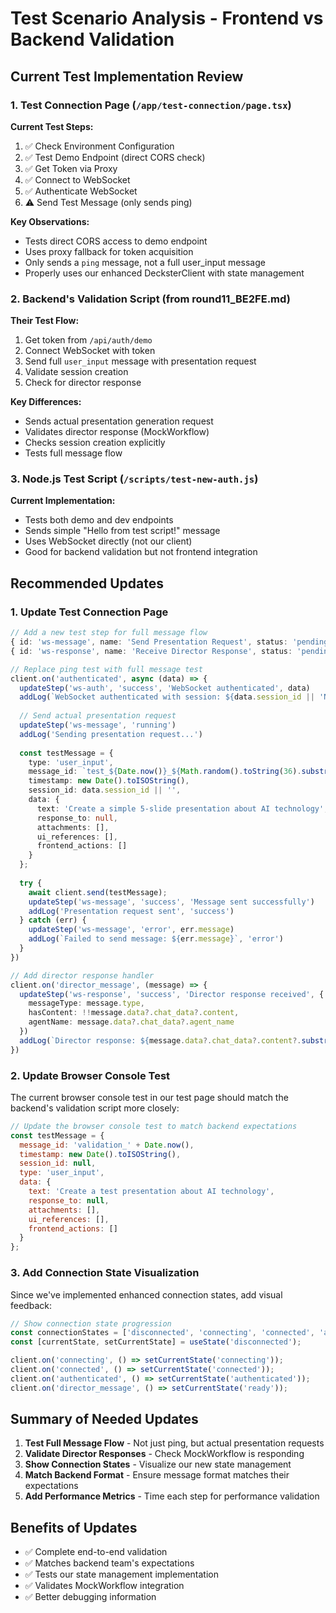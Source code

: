 # Test Scenario Analysis - Frontend vs Backend Validation

## Current Test Implementation Review

### 1. **Test Connection Page** (`/app/test-connection/page.tsx`)

**Current Test Steps:**
1. ✅ Check Environment Configuration
2. ✅ Test Demo Endpoint (direct CORS check)
3. ✅ Get Token via Proxy
4. ✅ Connect to WebSocket
5. ✅ Authenticate WebSocket
6. ⚠️  Send Test Message (only sends ping)

**Key Observations:**
- Tests direct CORS access to demo endpoint
- Uses proxy fallback for token acquisition
- Only sends a `ping` message, not a full user_input message
- Properly uses our enhanced DecksterClient with state management

### 2. **Backend's Validation Script** (from round11_BE2FE.md)

**Their Test Flow:**
1. Get token from `/api/auth/demo`
2. Connect WebSocket with token
3. Send full `user_input` message with presentation request
4. Validate session creation
5. Check for director response

**Key Differences:**
- Sends actual presentation generation request
- Validates director response (MockWorkflow)
- Checks session creation explicitly
- Tests full message flow

### 3. **Node.js Test Script** (`/scripts/test-new-auth.js`)

**Current Implementation:**
- Tests both demo and dev endpoints
- Sends simple "Hello from test script!" message
- Uses WebSocket directly (not our client)
- Good for backend validation but not frontend integration

## Recommended Updates

### 1. **Update Test Connection Page**

```typescript
// Add a new test step for full message flow
{ id: 'ws-message', name: 'Send Presentation Request', status: 'pending' },
{ id: 'ws-response', name: 'Receive Director Response', status: 'pending' },

// Replace ping test with full message test
client.on('authenticated', async (data) => {
  updateStep('ws-auth', 'success', 'WebSocket authenticated', data)
  addLog(`WebSocket authenticated with session: ${data.session_id || 'N/A'}`, 'success')
  
  // Send actual presentation request
  updateStep('ws-message', 'running')
  addLog('Sending presentation request...')
  
  const testMessage = {
    type: 'user_input',
    message_id: `test_${Date.now()}_${Math.random().toString(36).substr(2, 9)}`,
    timestamp: new Date().toISOString(),
    session_id: data.session_id || '',
    data: {
      text: 'Create a simple 5-slide presentation about AI technology',
      response_to: null,
      attachments: [],
      ui_references: [],
      frontend_actions: []
    }
  };
  
  try {
    await client.send(testMessage);
    updateStep('ws-message', 'success', 'Message sent successfully')
    addLog('Presentation request sent', 'success')
  } catch (err) {
    updateStep('ws-message', 'error', err.message)
    addLog(`Failed to send message: ${err.message}`, 'error')
  }
})

// Add director response handler
client.on('director_message', (message) => {
  updateStep('ws-response', 'success', 'Director response received', {
    messageType: message.type,
    hasContent: !!message.data?.chat_data?.content,
    agentName: message.data?.chat_data?.agent_name
  })
  addLog(`Director response: ${message.data?.chat_data?.content?.substring(0, 100)}...`, 'success')
})
```

### 2. **Update Browser Console Test**

The current browser console test in our test page should match the backend's validation script more closely:

```javascript
// Update the browser console test to match backend expectations
const testMessage = {
  message_id: 'validation_' + Date.now(),
  timestamp: new Date().toISOString(),
  session_id: null,
  type: 'user_input',
  data: { 
    text: 'Create a test presentation about AI technology', 
    response_to: null, 
    attachments: [], 
    ui_references: [], 
    frontend_actions: [] 
  }
};
```

### 3. **Add Connection State Visualization**

Since we've implemented enhanced connection states, add visual feedback:

```typescript
// Show connection state progression
const connectionStates = ['disconnected', 'connecting', 'connected', 'authenticated', 'ready'];
const [currentState, setCurrentState] = useState('disconnected');

client.on('connecting', () => setCurrentState('connecting'));
client.on('connected', () => setCurrentState('connected'));
client.on('authenticated', () => setCurrentState('authenticated'));
client.on('director_message', () => setCurrentState('ready'));
```

## Summary of Needed Updates

1. **Test Full Message Flow** - Not just ping, but actual presentation requests
2. **Validate Director Responses** - Check MockWorkflow is responding
3. **Show Connection States** - Visualize our new state management
4. **Match Backend Format** - Ensure message format matches their expectations
5. **Add Performance Metrics** - Time each step for performance validation

## Benefits of Updates

- ✅ Complete end-to-end validation
- ✅ Matches backend team's expectations
- ✅ Tests our state management implementation
- ✅ Validates MockWorkflow integration
- ✅ Better debugging information